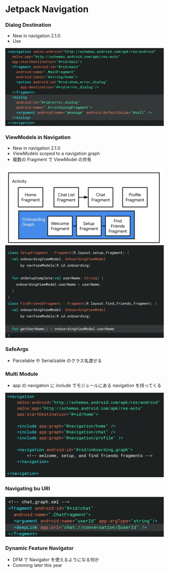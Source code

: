 # Jetpack Navigation  

### Dialog Destination  
- New in navigation 2.1.0  
- Use <dialog> navigate to DialogFragment  
<img src="img/1.png" />

### ViewModels in Navigation  
- New in navigation 2.1.0  
- ViewModels scoped to a navigation graph  
- 複数の Fragment で ViewModel の共有  
<img src="img/2.png" />
<img src="img/3.png" />

### SafeArgs  
- Parcelable や Serializable のクラス名渡せる  

### Multi Module  
- app の navigation に include でモジュールにある navigation を持ってくる  
<img src="img/4.png" />

### Navigating bu URI  
<img src="img/5.png" />

### Dynamic Feature Navigator  
- DFM で Navigator を使えるようになる何か  
- Comming later this year  
